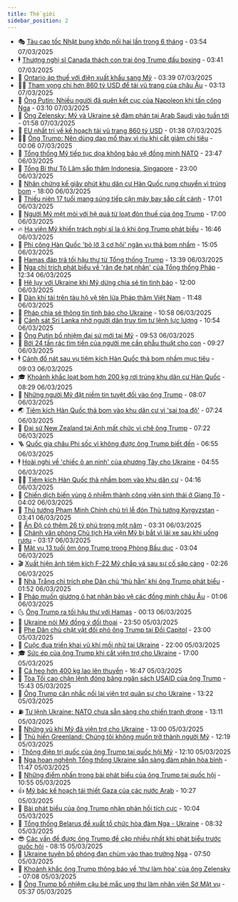 ```yaml
---
title: Thế giới
sidebar_position: 2
---
```


<!-- vnexpress-the-gioi:START -->
- 🎭 [Tàu cao tốc Nhật bung khớp nối hai lần trong 6 tháng](https://vnexpress.net/tau-cao-toc-nhat-bung-khop-noi-hai-lan-trong-6-thang-4857933.html) - 03:54 07/03/2025
- 🕴 [Thượng nghị sĩ Canada thách con trai ông Trump đấu boxing](https://vnexpress.net/thuong-nghi-si-canada-thach-con-trai-ong-trump-dau-boxing-4857900.html) - 03:41 07/03/2025
- 🤭 [Ontario áp thuế với điện xuất khẩu sang Mỹ](https://vnexpress.net/ontario-ap-thue-voi-dien-xuat-khau-sang-my-4857940.html) - 03:39 07/03/2025
- 🧑‍💻 [Tham vọng chi hơn 860 tỷ USD để tái vũ trang của châu Âu](https://vnexpress.net/tham-vong-chi-hon-860-ty-usd-de-tai-vu-trang-cua-chau-au-4856928.html) - 03:13 07/03/2025
- 🦏 [Ông Putin: Nhiều người đã quên kết cục của Napoleon khi tấn công Nga](https://vnexpress.net/ong-putin-nhieu-nguoi-da-quen-ket-cuc-cua-napoleon-khi-tan-cong-nga-4857876.html) - 03:10 07/03/2025
- 🦒 [Ông Zelensky: Mỹ và Ukraine sẽ đàm phán tại Arab Saudi vào tuần tới](https://vnexpress.net/ong-zelensky-my-va-ukraine-se-dam-phan-tai-arab-saudi-vao-tuan-toi-4857890.html) - 01:58 07/03/2025
- 🌈 [EU nhất trí về kế hoạch tái vũ trang 860 tỷ USD](https://vnexpress.net/eu-nhat-tri-ve-ke-hoach-tai-vu-trang-860-ty-usd-4857851.html) - 01:38 07/03/2025
- 🧑‍🏫 [Ông Trump: Nên dùng dao mổ thay vì rìu khi cắt giảm chi tiêu](https://vnexpress.net/ong-trump-nen-dung-dao-mo-thay-vi-riu-khi-cat-giam-chi-tieu-4857843.html) - 00:06 07/03/2025
- 🐲 [Tổng thống Mỹ tiếp tục dọa không bảo vệ đồng minh NATO](https://vnexpress.net/tong-thong-my-tiep-tuc-doa-khong-bao-ve-dong-minh-nato-4857838.html) - 23:47 06/03/2025
- 🦒 [Tổng Bí thư Tô Lâm sắp thăm Indonesia, Singapore](https://vnexpress.net/tong-bi-thu-to-lam-sap-tham-indonesia-singapore-4857811.html) - 23:00 06/03/2025
- 🐻 [Nhân chứng kể giây phút khu dân cư Hàn Quốc rung chuyển vì trúng bom](https://vnexpress.net/nhan-chung-ke-giay-phut-khu-dan-cu-han-quoc-rung-chuyen-vi-trung-bom-4857758.html) - 18:00 06/03/2025
- 🚀 [Thiếu niên 17 tuổi mang súng tiếp cận máy bay sắp cất cánh](https://vnexpress.net/thieu-nien-17-tuoi-mang-sung-tiep-can-may-bay-sap-cat-canh-4857821.html) - 17:01 06/03/2025
- 🥰 [Người Mỹ mệt mỏi với hệ quả từ loạt đòn thuế của ông Trump](https://vnexpress.net/nguoi-my-met-moi-voi-he-qua-tu-loat-don-thue-cua-ong-trump-4857471.html) - 17:00 06/03/2025
- 🔥 [Hạ viện Mỹ khiển trách nghị sĩ la ó khi ông Trump phát biểu](https://vnexpress.net/ha-vien-my-khien-trach-nghi-si-la-o-khi-ong-trump-phat-bieu-4857823.html) - 16:46 06/03/2025
- 🥳 [Phi công Hàn Quốc &#39;bỏ lỡ 3 cơ hội&#39; ngăn vụ thả bom nhầm](https://vnexpress.net/phi-cong-han-quoc-bo-lo-3-co-hoi-ngan-vu-tha-bom-nham-4857783.html) - 15:05 06/03/2025
- 💼 [Hamas đáp trả tối hậu thư từ Tổng thống Trump](https://vnexpress.net/hamas-dap-tra-toi-hau-thu-tu-tong-thong-trump-4857773.html) - 13:39 06/03/2025
- 🤡 [Nga chỉ trích phát biểu về &#39;răn đe hạt nhân&#39; của Tổng thống Pháp](https://vnexpress.net/nga-chi-trich-phat-bieu-ve-ran-de-hat-nhan-cua-tong-thong-phap-4857752.html) - 12:34 06/03/2025
- 🌁 [Hệ lụy với Ukraine khi Mỹ dừng chia sẻ tin tình báo](https://vnexpress.net/he-luy-voi-ukraine-khi-my-dung-chia-se-tin-tinh-bao-4857379.html) - 12:00 06/03/2025
- 🤩 [Dàn khí tài trên tàu hộ vệ tên lửa Pháp thăm Việt Nam](https://vnexpress.net/dan-khi-tai-tren-tau-ho-ve-ten-lua-phap-tham-viet-nam-4857717.html) - 11:48 06/03/2025
- 🎉 [Pháp chia sẻ thông tin tình báo cho Ukraine](https://vnexpress.net/phap-chia-se-thong-tin-tinh-bao-cho-ukraine-4857702.html) - 10:58 06/03/2025
- 🎉 [Cảnh sát Sri Lanka nhờ người dân truy tìm tư lệnh lực lượng](https://vnexpress.net/canh-sat-sri-lanka-nho-nguoi-dan-truy-tim-tu-lenh-luc-luong-4857736.html) - 10:54 06/03/2025
- 🌁 [Ông Putin bổ nhiệm đại sứ mới tại Mỹ](https://vnexpress.net/ong-putin-bo-nhiem-dai-su-moi-tai-my-4857671.html) - 09:53 06/03/2025
- 🌊 [Bới 24 tấn rác tìm tiền của người mẹ cần phẫu thuật cho con](https://vnexpress.net/boi-24-tan-rac-tim-tien-cua-nguoi-me-can-phau-thuat-cho-con-4857663.html) - 09:27 06/03/2025
- 🕴 [Cảnh đổ nát sau vụ tiêm kích Hàn Quốc thả bom nhầm mục tiêu](https://vnexpress.net/canh-do-nat-sau-vu-tiem-kich-han-quoc-tha-bom-nham-muc-tieu-4857597.html) - 09:03 06/03/2025
- 🎓 [Khoảnh khắc loạt bom hơn 200 kg rơi trúng khu dân cư Hàn Quốc](https://vnexpress.net/khoanh-khac-loat-bom-hon-200-kg-roi-trung-khu-dan-cu-han-quoc-4857660.html) - 08:29 06/03/2025
- 🦩 [Những người Mỹ đặt niềm tin tuyệt đối vào ông Trump](https://vnexpress.net/nhung-nguoi-my-dat-niem-tin-tuyet-doi-vao-ong-trump-4856949.html) - 08:07 06/03/2025
- 🌏 [Tiêm kích Hàn Quốc thả bom vào khu dân cư vì &#39;sai tọa độ&#39;](https://vnexpress.net/tiem-kich-han-quoc-tha-bom-vao-khu-dan-cu-vi-sai-toa-do-4857614.html) - 07:24 06/03/2025
- 🌋 [Đại sứ New Zealand tại Anh mất chức vì chê ông Trump](https://vnexpress.net/dai-su-new-zealand-tai-anh-mat-chuc-vi-che-ong-trump-4857546.html) - 07:22 06/03/2025
- 🪜 [Quốc gia châu Phi sốc vì không được ông Trump biết đến](https://vnexpress.net/quoc-gia-chau-phi-soc-vi-khong-duoc-ong-trump-biet-den-4857475.html) - 06:55 06/03/2025
- 🕴 [Hoài nghi về &#39;chiếc ô an ninh&#39; của phương Tây cho Ukraine](https://vnexpress.net/hoai-nghi-ve-chiec-o-an-ninh-cua-phuong-tay-cho-ukraine-4857369.html) - 04:55 06/03/2025
- 🧑‍🏫 [Tiêm kích Hàn Quốc thả nhầm bom vào khu dân cư](https://vnexpress.net/tiem-kich-han-quoc-tha-nham-bom-vao-khu-dan-cu-4857474.html) - 04:16 06/03/2025
- 🌮 [Chiến dịch biến vùng ô nhiễm thành công viên sinh thái ở Giang Tô](https://vnexpress.net/chien-dich-bien-vung-o-nhiem-thanh-cong-vien-sinh-thai-o-giang-to-4855060.html) - 04:02 06/03/2025
- 🚦 [Thủ tướng Phạm Minh Chính chủ trì lễ đón Thủ tướng Kyrgyzstan](https://vnexpress.net/thu-tuong-pham-minh-chinh-chu-tri-le-don-thu-tuong-kyrgyzstan-4857390.html) - 03:41 06/03/2025
- 💫 [Ấn Độ có thêm 26 tỷ phú trong một năm](https://vnexpress.net/an-do-co-them-26-ty-phu-trong-mot-nam-4857434.html) - 03:31 06/03/2025
- 🤡 [Chánh văn phòng Chủ tịch Hạ viện Mỹ bị bắt vì lái xe sau khi uống rượu](https://vnexpress.net/chanh-van-phong-chu-tich-ha-vien-my-bi-bat-vi-lai-xe-sau-khi-uong-ruou-4857415.html) - 03:17 06/03/2025
- 🦣 [Mật vụ 13 tuổi ôm ông Trump trong Phòng Bầu dục](https://vnexpress.net/mat-vu-13-tuoi-om-ong-trump-trong-phong-bau-duc-4857400.html) - 03:04 06/03/2025
- 🎬 [Xuất hiện ảnh tiêm kích F-22 Mỹ chắp vá sau sự cố sập càng](https://vnexpress.net/xuat-hien-anh-tiem-kich-f-22-my-chap-va-sau-su-co-sap-cang-4857187.html) - 02:26 06/03/2025
- 🎉 [Nhà Trắng chỉ trích phe Dân chủ &#39;thù hằn&#39; khi ông Trump phát biểu](https://vnexpress.net/nha-trang-chi-trich-phe-dan-chu-thu-han-khi-ong-trump-phat-bieu-4857352.html) - 01:52 06/03/2025
- 🎡 [Pháp muốn giương ô hạt nhân bảo vệ các đồng minh châu Âu](https://vnexpress.net/phap-muon-giuong-o-hat-nhan-bao-ve-cac-dong-minh-chau-au-4857354.html) - 01:06 06/03/2025
- 🌜 [Ông Trump ra tối hậu thư với Hamas](https://vnexpress.net/ong-trump-ra-toi-hau-thu-voi-hamas-4857344.html) - 00:13 06/03/2025
- 🎡 [Ukraine nói Mỹ đồng ý đối thoại](https://vnexpress.net/ukraine-noi-my-dong-y-doi-thoai-4857341.html) - 23:50 05/03/2025
- 🤗 [Phe Dân chủ chật vật đối phó ông Trump tại Đồi Capitol](https://vnexpress.net/phe-dan-chu-chat-vat-doi-pho-ong-trump-tai-doi-capitol-vnepre-4857137.html) - 23:00 05/03/2025
- 🦩 [Cuộc đua triển khai vũ khí mồi nhử tại Ukraine](https://vnexpress.net/cuoc-dua-trien-khai-vu-khi-moi-nhu-tai-ukraine-4856706.html) - 22:00 05/03/2025
- 🎓 [Sức ép của ông Trump khi cắt viện trợ cho Ukraine](https://vnexpress.net/suc-ep-cua-ong-trump-khi-cat-vien-tro-cho-ukraine-vnepre-4856924.html) - 17:00 05/03/2025
- 🌁 [Cá heo hơn 400 kg lao lên thuyền](https://vnexpress.net/ca-heo-hon-400-kg-lao-len-thuyen-4857244.html) - 16:47 05/03/2025
- 🤩 [Tòa Tối cao chặn lệnh đóng băng ngân sách USAID của ông Trump](https://vnexpress.net/toa-toi-cao-chan-lenh-dong-bang-ngan-sach-usaid-cua-ong-trump-4857311.html) - 15:43 05/03/2025
- 👹 [Ông Trump cân nhắc nối lại viện trợ quân sự cho Ukraine](https://vnexpress.net/ong-trump-can-nhac-noi-lai-vien-tro-quan-su-cho-ukraine-4857299.html) - 13:22 05/03/2025
- ⛽️ [Tư lệnh Ukraine: NATO chưa sẵn sàng cho chiến tranh drone](https://vnexpress.net/tu-lenh-ukraine-nato-chua-san-sang-cho-chien-tranh-drone-4857284.html) - 13:11 05/03/2025
- 🚀 [Những vũ khí Mỹ đã viện trợ cho Ukraine](https://vnexpress.net/nhung-vu-khi-my-da-vien-tro-cho-ukraine-4857160.html) - 13:00 05/03/2025
- 🎡 [Thủ hiến Greenland: Chúng tôi không muốn trở thành người Mỹ](https://vnexpress.net/thu-hien-greenland-chung-toi-khong-muon-tro-thanh-nguoi-my-4857280.html) - 12:19 05/03/2025
- 🕯 [Thông điệp trị quốc của ông Trump tại quốc hội Mỹ](https://vnexpress.net/thong-diep-tri-quoc-cua-ong-trump-tai-quoc-hoi-my-4856915.html) - 12:10 05/03/2025
- 🐻 [Nga hoan nghênh Tổng thống Ukraine sẵn sàng đàm phán hòa bình](https://vnexpress.net/nga-hoan-nghenh-tong-thong-ukraine-san-sang-dam-phan-hoa-binh-4857269.html) - 11:47 05/03/2025
- 🚦 [Những điểm nhấn trong bài phát biểu của ông Trump tại quốc hội](https://vnexpress.net/nhung-diem-nhan-trong-bai-phat-bieu-cua-ong-trump-tai-quoc-hoi-4857253.html) - 10:55 05/03/2025
- 👍 [Mỹ bác kế hoạch tái thiết Gaza của các nước Arab](https://vnexpress.net/my-bac-ke-hoach-tai-thiet-gaza-cua-cac-nuoc-arab-4857174.html) - 10:27 05/03/2025
- 🚀 [Bài phát biểu của ông Trump nhận phản hồi tích cực](https://vnexpress.net/bai-phat-bieu-cua-ong-trump-nhan-phan-hoi-tich-cuc-4857195.html) - 10:04 05/03/2025
- 🌮 [Tổng thống Belarus đề xuất tổ chức hòa đàm Nga - Ukraine](https://vnexpress.net/tong-thong-belarus-de-xuat-to-chuc-hoa-dam-nga-ukraine-4857145.html) - 08:32 05/03/2025
- 😎 [Các vấn đề được ông Trump đề cập nhiều nhất khi phát biểu trước quốc hội](https://vnexpress.net/cac-van-de-duoc-ong-trump-de-cap-nhieu-nhat-khi-phat-bieu-truoc-quoc-hoi-4857134.html) - 08:15 05/03/2025
- 🐲 [Ukraine tuyên bố phóng đạn chùm vào thao trường Nga](https://vnexpress.net/ukraine-tuyen-bo-phong-dan-chum-vao-thao-truong-nga-4856919.html) - 07:50 05/03/2025
- 💫 [Khoảnh khắc ông Trump thông báo về &#39;thư làm hòa&#39; của ông Zelensky](https://vnexpress.net/khoanh-khac-ong-trump-thong-bao-ve-thu-lam-hoa-cua-ong-zelensky-4857105.html) - 07:08 05/03/2025
- 👀 [Ông Trump bổ nhiệm cậu bé mắc ung thư làm nhân viên Sở Mật vụ](https://vnexpress.net/ong-trump-bo-nhiem-cau-be-mac-ung-thu-lam-nhan-vien-so-mat-vu-4857047.html) - 05:37 05/03/2025<!-- vnexpress-the-gioi:END -->